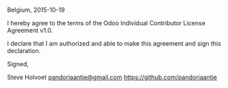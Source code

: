 Belgium, 2015-10-19

I hereby agree to the terms of the Odoo Individual Contributor License
Agreement v1.0.

I declare that I am authorized and able to make this agreement and sign this
declaration.

Signed,

Steve Holvoet pandoriaantje@gmail.com https://github.com/pandoriaantje
